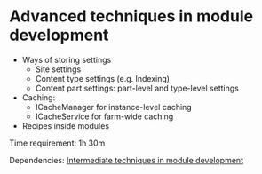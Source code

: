 # Advanced techniques in module development



- Ways of storing settings
	- Site settings
	- Content type settings (e.g. Indexing)
	- Content part settings: part-level and type-level settings
- Caching:
	- ICacheManager for instance-level caching
	- ICacheService for farm-wide caching
- Recipes inside modules

Time requirement: 1h 30m

Dependencies: [Intermediate techniques in module development](IntermediateTechniquesInModuleDevelopment)